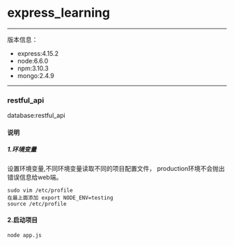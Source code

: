# express_learning
---
版本信息：
- express:4.15.2
- node:6.6.0
- npm:3.10.3
- mongo:2.4.9

---
### restful_api
database:restful_api

#### 说明
##### 1.环境变量
设置环境变量,不同环境变量读取不同的项目配置文件，
production环境不会抛出错误信息给web端。
```
sudo vim /etc/profile
在最上面添加 export NODE_ENV=testing
source /etc/profile
```
#### 2.启动项目
```
node app.js
```